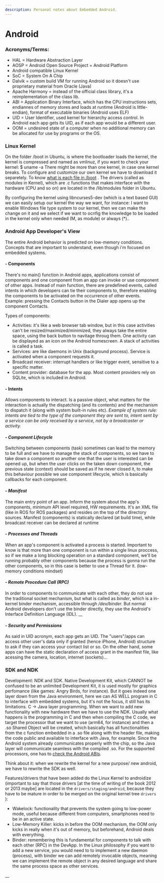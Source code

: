 ```yaml
---
description: Personal notes about Embedded Android.
---
```


# Android

### Acronyms/Terms:

* HAL = Hardware Abstraction Layer
* AOSP = Android Open Source Project = Android Platform
* Android compatible Linux Kernel
* SoC = System On A Chip
* Dalvik = custom build VM for running Android so it doesn't use proprietary material from Oracle \(Java\)
* Apache Harmony = instead of the official class library, it's a reimplementation of the class lib.
* ABI = Application Binary Interface, which has the CPU instructions sets, endiannes of memory stores and loads at runtime \(Android is little-endian\), format of executable binaries \(Android uses ELF\)
* UID = User Identifier, used kernel for hierarchy access control. In Android each app gets its UID, as if each app would be a different user.
* OOM = undesired state of a computer when no additional memory can be allocated for use by programs or the OS.

### Linux Kernel

On the folder /boot in Ubuntu, is where the bootloader loads the kernel, the kernel is compressed and named as vmlinuz, if you want to check your kernel: $ uname -a There might be more than one kernel, in case one kernel breaks. To configure and customize our own kernel we have to download it separetely. To know [what is each file in /boot](https://www.linuxquestions.org/questions/linux-newbie-8/%5Bboot%5D-what-do-those-files-do-828407/) . The drivers \(called as modules in Kernel\), which are .c functions that makes interface with the hardware \(CPU and so on\) are located in the /lib/modules folder in Ubuntu.

By configuring the kernel using libncurses5-dev \(which is a text based GUI\) we can easily setup our kernel the way we want, for instance: I want to enable Windows file type system to our kernel, then we can make the change on it and we select if we want to ocnfig the knowledge to be loaded in the kernel only when needed \(M, as module\) or always \(\*\)..

### Android App Developer's View

The entire Android behavior is predicted on low-memory conditions. Concepts that are important to understand, even though i'm focused on embedded systems. 

#### - Components

There's no main\(\) function in Android apps, applications consist of components and one component from an app can invoke or use component of other apps. Instead of main function, there are predefined events, called intents in which developers can tie their components to, therefore enabling the components to be activated on the occurrence of other events. Example: pressing the Contacts button in the Dialer app opens up the component Contacts.

Types of components:

* Activities: it's like a web browser tab window, but in this case activities can't be resized/maximized/minimized, they always take the entire space, using the back button to navitage throug them. One activity can be displayed as an icon on the Android homescreen. A stack of activities is called a task.
* Services: are like daemons in Unix \(background process\). Service is activated when a component requests it.
* Broadcast receiver: interrupt handlers or like trigger event, sensitive to a specific matter.
* Content provider: database for the app. Most content providers rely on SQLite, which is included in Android.

#### - Intents

Allows components to interact. Is a passive object, what matters for the interaction is actually the dispatching \(and its contents\) and the mechanism to dispatch it \(along with system built-in rules etc\). _Example of system rule: intents are tied to the type of the component they are sent to, intent sent by a service can be only received by a service, not by a broadcaster or activity._ 

#### _- Component Lifecycle_

Switching between components \(task\) sometimes can lead to the memory to be full and we have to manage the stack of components, so we have to take down a component so another one that the user is interested can be opened up, but when the user clicks on the taken down component, the previous state \(context\) should be saved as if he never closed it, to make this behaviour possible we use component lifecycle, which is basically callbacks for each component.

#### _- Manifest_

The main entry point of an app. Inform the system about the app's components, minimum API level required, HW requirements. It's an XML file \(like in ROS for ROS packages\) and resides on the top of the directory sources. Manifest \(components\) is statically declared \(at build time\), while broadcast receiver can be declared at runtime

#### _- Processes and Threads_

When an app's component is activated a process is started. Important to know is that more than one component is run within a single linux proccess, so if we make a long blocking operation on a standard component, we'll be running probably other components because the process is gonna run the other components, so in this case is better to use a Thread for it. \(low-memory conditions mindset\)

#### _- Remote Procedure Call \(RPC\)_

In order to components to communicate with each other, they do not use the traditional socket mechanism, but what is called as _binder_, which is a in-kernel binder mechanism, accessible through _/dev/binder._ But normal Android developers don't use the binder directly, they use the Android's Interface Definition Language \(IDL\). __

#### _- Security and Permissions_

As said in UID acronym, each app gets an UID. The "users"/apps can access other user's data only if granted \(hence iPhone, Android\) structure to ask if they can access your contact list or so. On the other hand, some apps can have the static declaration of access grant in the manifest file, like acessing the camera, location, internet \(sockets\)...

### SDK and NDK

Development: NDK and SDK. Native Development Kit, which CANNOT be confused to be an unlimited Development Kit, it is used mostly for graphics perfomance \(like games: Angry Birds, for instance\). But it goes indeed one layer down from the Java environment, here we can AS WELL program in C to interface with embedded systems, but it's not the focus, it still has its limitations. C -&gt; Java layer programming. When we want to add new functionality with new hardware then we have to use the NDK. Usually what happens is the programming in C and then when compiling the C code, we target the processor that we want to use \(arm64, for instance\) and then a .so Shared Object will be created, which basically has all functionalities from the c function embedded in a .so file along with the header file, making the code public and available to interface with Java, for example. Since the Android system already communicates properly with the chip, so the Java layer will communicate seamless with the compiled .so. For the supported processors, one has to [check the Android ABIs](https://developer.android.com/ndk/guides/abis).

Think about it: when we rewrite the kernel for a new purpose/ new android, we have to rewrite the SDK as well.

Features/drivers that have been added do the Linux Kernel to androidize \(important to say that those drivers \[at the time of writing of the book 2012 or 2013 maybe\] are located in the `drivers/staging/android`, because they have to be mature in order to be merged on the original kernel tree `drivers` \): 

* Wakelock: functionality that prevents the system going to low-power mode, useful because different from computers, smartphones need to be in an active state.
* Low-Memory Killer: kicks in before the OOM mechanism, the OOM only kicks in really when it's out of memory, but beforehand, Android deals with everything.
* Binder: remembering this is fundamental for components to talk with each other \(RPC\) in the DevApp. In the Linux philosophy if you want to add a new service, you would need to to implement a new daemon \(process\), with binder we can add remotely invocable objects, meaning we can implement the remote object in any desired language and share the same process space as other services.

\_\_




